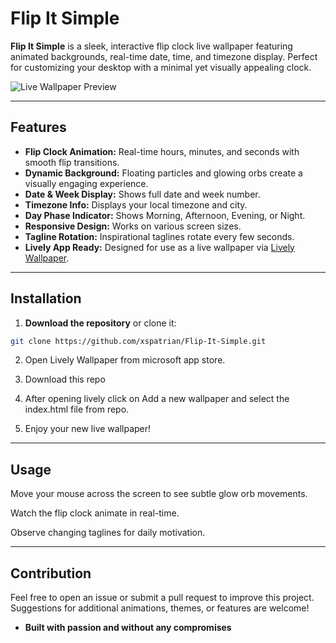 # Flip It Simple

**Flip It Simple** is a sleek, interactive flip clock live wallpaper featuring animated backgrounds, real-time date, time, and timezone display. Perfect for customizing your desktop with a minimal yet visually appealing clock.

![Live Wallpaper Preview](https://github.com/xspatrian/Flip-It-Simple/blob/main/LIve-wallpaper/demo-installition.gif)


---

## Features

- **Flip Clock Animation:** Real-time hours, minutes, and seconds with smooth flip transitions.
- **Dynamic Background:** Floating particles and glowing orbs create a visually engaging experience.
- **Date & Week Display:** Shows full date and week number.
- **Timezone Info:** Displays your local timezone and city.
- **Day Phase Indicator:** Shows Morning, Afternoon, Evening, or Night.
- **Responsive Design:** Works on various screen sizes.
- **Tagline Rotation:** Inspirational taglines rotate every few seconds.
- **Lively App Ready:** Designed for use as a live wallpaper via [Lively Wallpaper](https://rocksdanister.github.io/lively/).

---

## Installation

1. **Download the repository** or clone it:

```bash
git clone https://github.com/xspatrian/Flip-It-Simple.git

```
2. Open Lively Wallpaper from microsoft app store.

3. Download this repo

4. After opening lively click on Add a new wallpaper and select the index.html file from repo.

5. Enjoy your new live wallpaper!

---

## Usage

Move your mouse across the screen to see subtle glow orb movements.

Watch the flip clock animate in real-time.

Observe changing taglines for daily motivation.

---

## Contribution

Feel free to open an issue or submit a pull request to improve this project. Suggestions for additional animations, themes, or features are welcome!

- **Built with passion and without any compromises** 
